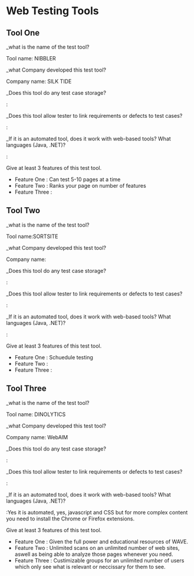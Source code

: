 # Web Testing Tools

## Tool One

_what is the name of the test tool?

Tool name: NIBBLER

_what Company developed this test tool?

Company name: SILK TIDE

_Does this tool do any test case storage?

:

_Does this tool allow tester to link requirements or defects to test cases?

:

_If it is an automated tool, does it work with web-based tools? What languages (Java, .NET)?

:

Give at least 3 features of this test tool.

* Feature One
: Can test 5-10 pages at a time
* Feature Two
: Ranks your page on number of features 
* Feature Three
:

## Tool Two

_what is the name of the test tool?

Tool name:SORTSITE

_what Company developed this test tool?

Company name:

_Does this tool do any test case storage?

:

_Does this tool allow tester to link requirements or defects to test cases?

:

_If it is an automated tool, does it work with web-based tools? What languages (Java, .NET)?

:

Give at least 3 features of this test tool.

* Feature One
: Schuedule testing
* Feature Two
:
* Feature Three
:

## Tool Three

_what is the name of the test tool?

Tool name: DINOLYTICS

_what Company developed this test tool?

Company name: WebAIM

_Does this tool do any test case storage?

:

_Does this tool allow tester to link requirements or defects to test cases?

:

_If it is an automated tool, does it work with web-based tools? What languages (Java, .NET)?

:Yes it is automated, yes, javascript and CSS but for more complex content you need to install the Chrome or Firefox extensions.

Give at least 3 features of this test tool.

* Feature One
: Given the full power and educational resources of WAVE.
* Feature Two
: Unlimited scans on an unlimited number of web sites, aswell as being able to analyze those pages whenever you need.
* Feature Three
: Custimizable groups for an unlimited number of users which only see what is relevant or neccissary for them to see.
